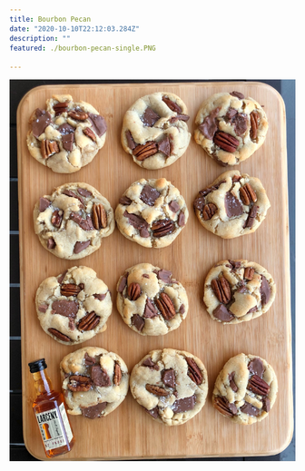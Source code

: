```yaml
---
title: Bourbon Pecan  
date: "2020-10-10T22:12:03.284Z"
description: ""
featured: ./bourbon-pecan-single.PNG

---
```


![Look at all of those cookies!](./bourbon-pecan-plate.JPG)